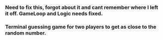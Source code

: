 ### Need to fix this, forgot about it and cant remember where I left it off. GameLoop and Logic needs fixed.

### Terminal guessing game for two players to get as close to the random number.
